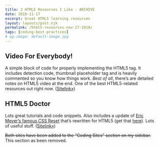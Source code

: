 ```yaml
---
title: 2 HTML5 Resources I Like - ARCHIVE
date: 2010-11-17
excerpt: Great HTML5 learning resources
layout: layouts/post.njk
permalink: /html5-resources-nov-17-2010/
tags: [coding-best-practices]
# og-image: default-image.jpg
---
```

## Video For Everybody!

A simple block of code for properly implementing the HTML5 tag. It includes detection code, thumbnail placeholder tag and is heavily commented so you know how things work. *Best of all*, there’s are detailed notes on HTML5 video at the end. One of the best HTML5-related resources out right now. ([Sitelink»][1])

 [1]: http://camendesign.com/code/video_for_everybody

## HTML5 Doctor

Lots great tutorials and code snippets. Also includes a update of [Eric Meyer’s famous CSS Reset][2] that’s rewritten for HTML5 (get that [here][3]). Lots of useful stuff. ([Sitelink»][4])

 [2]: http://meyerweb.com/eric/tools/css/reset/
 [3]: http://html5doctor.com/html-5-reset-stylesheet/
 [4]: http://html5doctor.com/

~~Both sites have been added to the “Coding Sites” section on my sidebar.~~ This section as been removed.